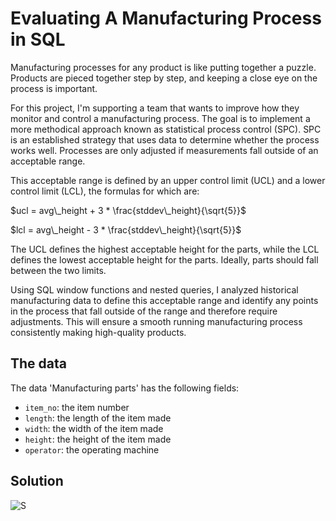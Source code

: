 # Evaluating A Manufacturing Process in SQL

Manufacturing processes for any product is like putting together a puzzle. Products are pieced together step by step, and keeping a close eye on the process is important.

For this project, I'm supporting a team that wants to improve how they monitor and control a manufacturing process. The goal is to implement a more methodical approach known as statistical process control (SPC). SPC is an established strategy that uses data to determine whether the process works well. Processes are only adjusted if measurements fall outside of an acceptable range. 

This acceptable range is defined by an upper control limit (UCL) and a lower control limit (LCL), the formulas for which are:

$ucl = avg\_height + 3 * \frac{stddev\_height}{\sqrt{5}}$

$lcl = avg\_height - 3 * \frac{stddev\_height}{\sqrt{5}}$

The UCL defines the highest acceptable height for the parts, while the LCL defines the lowest acceptable height for the parts. Ideally, parts should fall between the two limits.

Using SQL window functions and nested queries, I analyzed historical manufacturing data to define this acceptable range and identify any points in the process that fall outside of the range and therefore require adjustments. This will ensure a smooth running manufacturing process consistently making high-quality products.

## The data
The data 'Manufacturing parts' has the following fields:
- `item_no`: the item number
- `length`: the length of the item made
- `width`: the width of the item made
- `height`: the height of the item made
- `operator`: the operating machine
## Solution
![S](https://github.com/user-attachments/assets/641e066c-59f3-4dce-8229-0f116b493609)
